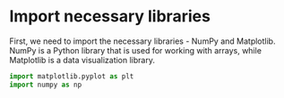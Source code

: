 # Import necessary libraries

First, we need to import the necessary libraries - NumPy and Matplotlib. NumPy is a Python library that is used for working with arrays, while Matplotlib is a data visualization library.

```python
import matplotlib.pyplot as plt
import numpy as np
```
